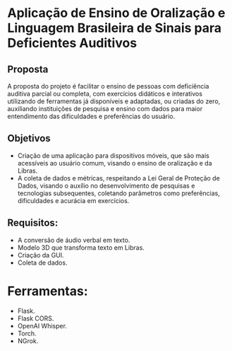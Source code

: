 # Aplicação de Ensino de Oralização e Linguagem Brasileira de Sinais para Deficientes Auditivos

## Proposta

A proposta do projeto é facilitar o ensino de pessoas com deficiência auditiva parcial ou completa, com exercícios didáticos e interativos utilizando de ferramentas já disponíveis e adaptadas, ou criadas do zero, auxiliando instituições de pesquisa e ensino com dados para maior entendimento das dificuldades e preferências do usuário.

## Objetivos

- Criação de uma aplicação para dispositivos móveis, que são mais acessíveis ao usuário comum, visando o ensino de oralização e da Libras.
- A coleta de dados e métricas, respeitando a Lei Geral de Proteção de Dados, visando o auxílio no desenvolvimento de pesquisas e tecnologias subsequentes, coletando parâmetros como preferências, dificuldades e acurácia em exercícios.

## Requisitos:

- A conversão de áudio verbal em texto.
- Modelo 3D que transforma texto em Libras.
- Criação da GUI.
- Coleta de dados.

# Ferramentas:

- Flask.
- Flask CORS.
- OpenAI Whisper.
- Torch.
- NGrok.
